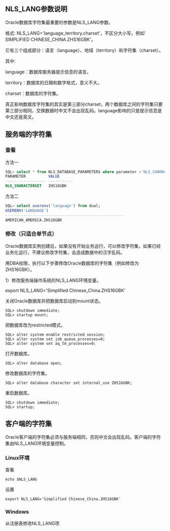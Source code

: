 ## NLS_LANG参数说明

Oracle数据库字符集最重要的参数是NLS_LANG参数。

格式: NLS_LANG='language_territory.charset'，不区分大小写，例如' SIMPLIFIED CHINESE_CHINA.ZHS16GBK'。

它有三个组成部分：语言（language）、地域（territory）和字符集（charset）。

其中:

language：数据库服务器提示信息的语言。

territory：数据库的日期和数字格式，意义不大。

charset：数据库的字符集。

真正影响数据库字符集的其实是第三部分charset，两个数据库之间的字符集只要第三部分相同，交换数据时中文不会出现乱码。language影响的只是提示信息是中文还是英文。

## 服务端的字符集

### 查看

方法一

```sql
SQL> select * from NLS_DATABASE_PARAMETERS where parameter ='NLS_CHARACTERSET';
PARAMETER          VALUE
------------------ -----------
NLS_CHARACTERSET   ZHS16GBK
```

方法二

```sql
SQL> select userenv('language') from dual;
USERENV('LANGUAGE')
----------------------------------------------------
AMERICAN_AMERICA.ZHS16GBK
```

### 修改（只适合单节点）

Oracle数据库实例创建后，如果没有开始业务运行，可以修改字符集，如果已经业务化运行，不建议修改字符集，会造成数据中的汉字乱码。

用DBA权限，执行以下步骤修改Oracle数据库的字符集（例如修改为ZHS16GBK）。

1）修改服务端操作系统的NLS_LANG环境变量。

export NLS_LANG='Simplified Chinese_China.ZHS16GBK'

关闭Oracle数据库并把数据库启动到mount状态。

```
SQL> shutdown immediate;
SQL> startup mount;
```

把数据库改为restricted模式。

```
SQL> alter system enable restricted session;
SQL> alter system set job_queue_processes=0;
SQL> alter system set aq_tm_processes=0;
```

打开数据库。

```
SQL> alter database open;
```

修改数据库的字符集。

```
SQL> alter database character set internal_use ZHS16GBK;
```

重启数据库。

```
SQL> shutdown immediate;
SQL> startup;
```

## 客户端的字符集

Oracle客户端的字符集必须与服务端相同，否则中文会出现乱码。客户端的字符集由NLS_LANG环境变量控制。

### Linux环境

查看

```
echo $NLS_LANG
```

设置

```
export NLS_LANG='Simplified Chinese_China.ZHS16GBK'
```

### Windows

从注册表修改NLS_LANG项